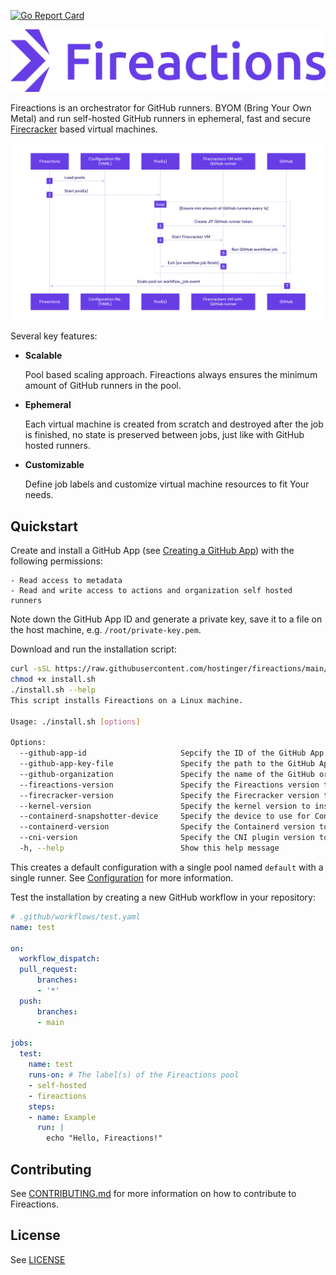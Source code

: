 [![Go Report Card](https://goreportcard.com/badge/github.com/hostinger/fireactions)](https://goreportcard.com/report/github.com/hostinger/fireactions)

![Banner](docs/img/banner_violet.png)

Fireactions is an orchestrator for GitHub runners. BYOM (Bring Your Own Metal) and run self-hosted GitHub runners in ephemeral, fast and secure [Firecracker](https://firecracker-microvm.github.io/) based virtual machines.

<!--
https://excalidraw.com/#json=GrJMj6LLYt39mgC0me7Di,C65TV9FhicnxNKgPeRhi3A
sequenceDiagram
    autonumber
    participant Fireactions
    participant Configuration file (YAML)
    participant Pool(s)
    participant Firecracker VM with GitHub runner
    participant GitHub

    Fireactions->>Configuration file (YAML): Load pools
    Fireactions->>Pool(s): Start pool(s)
    loop Ensure min amount of GitHub runners every 1s
        Pool(s)->>GitHub: Create JIT GitHub runner token
        Pool(s)->>Firecracker VM with GitHub runner: Start Firecracker VM
        Firecracker VM with GitHub runner->>GitHub: Run GitHub workflow job
        Firecracker VM with GitHub runner->>Pool(s): Exit (on workflow job finish)
    end
    GitHub->>Fireactions: Scale pool on workflow_job event
-->
![Architecture](docs/img/architecture.png)

Several key features:

- **Scalable**

  Pool based scaling approach. Fireactions always ensures the minimum amount of GitHub runners in the pool.

- **Ephemeral**

  Each virtual machine is created from scratch and destroyed after the job is finished, no state is preserved between jobs, just like with GitHub hosted runners.

- **Customizable**

  Define job labels and customize virtual machine resources to fit Your needs.

## Quickstart

Create and install a GitHub App (see [Creating a GitHub App](https://docs.github.com/en/developers/apps/creating-a-github-app)) with the following permissions:

    - Read access to metadata
    - Read and write access to actions and organization self hosted runners

Note down the GitHub App ID and generate a private key, save it to a file on the host machine, e.g. `/root/private-key.pem`.

Download and run the installation script:

```bash
curl -sSL https://raw.githubusercontent.com/hostinger/fireactions/main/install.sh -o install.sh
chmod +x install.sh
./install.sh --help
This script installs Fireactions on a Linux machine.

Usage: ./install.sh [options]

Options:
  --github-app-id                     Sepcify the ID of the GitHub App                          (required)
  --github-app-key-file               Specify the path to the GitHub App private key file       (required)
  --github-organization               Specify the name of the GitHub organization               (required)
  --fireactions-version               Specify the Fireactions version to install                (default: 0.2.5)
  --firecracker-version               Specify the Firecracker version to install                (default: 1.4.1)
  --kernel-version                    Specify the kernel version to install                     (default: 5.10)
  --containerd-snapshotter-device     Specify the device to use for Containerd snapshot storage (required)
  --containerd-version                Specify the Containerd version to install                 (default: 1.7.0)
  --cni-version                       Specify the CNI plugin version to install                 (default: 1.6.0)
  -h, --help                          Show this help message
```

This creates a default configuration with a single pool named `default` with a single runner. See [Configuration](./docs/user-guide/configuration.md) for more information.

Test the installation by creating a new GitHub workflow in your repository:

```yaml
# .github/workflows/test.yaml
name: test

on:
  workflow_dispatch:
  pull_request:
      branches:
      - '*'
  push:
      branches:
      - main

jobs:
  test:
    name: test
    runs-on: # The label(s) of the Fireactions pool
    - self-hosted
    - fireactions
    steps:
    - name: Example
      run: |
        echo "Hello, Fireactions!"
```

## Contributing

See [CONTRIBUTING.md](CONTRIBUTING.md) for more information on how to contribute to Fireactions.

## License

See [LICENSE](LICENSE)
